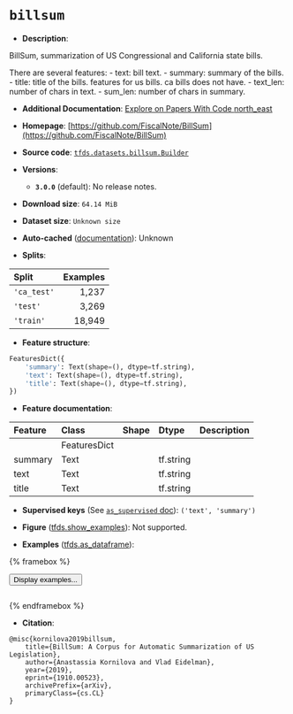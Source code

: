 <div itemscope itemtype="http://schema.org/Dataset">
  <div itemscope itemprop="includedInDataCatalog" itemtype="http://schema.org/DataCatalog">
    <meta itemprop="name" content="TensorFlow Datasets" />
  </div>
  <meta itemprop="name" content="billsum" />
  <meta itemprop="description" content="BillSum, summarization of US Congressional and California state bills.&#10;&#10;There are several features: - text: bill text. - summary: summary of the&#10;bills. - title: title of the bills. features for us bills. ca bills does not&#10;have. - text_len: number of chars in text. - sum_len: number of chars in&#10;summary.&#10;&#10;To use this dataset:&#10;&#10;```python&#10;import tensorflow_datasets as tfds&#10;&#10;ds = tfds.load(&#x27;billsum&#x27;, split=&#x27;train&#x27;)&#10;for ex in ds.take(4):&#10;  print(ex)&#10;```&#10;&#10;See [the guide](https://www.tensorflow.org/datasets/overview) for more&#10;informations on [tensorflow_datasets](https://www.tensorflow.org/datasets).&#10;&#10;" />
  <meta itemprop="url" content="https://www.tensorflow.org/datasets/catalog/billsum" />
  <meta itemprop="sameAs" content="https://github.com/FiscalNote/BillSum" />
  <meta itemprop="citation" content="@misc{kornilova2019billsum,&#10;    title={BillSum: A Corpus for Automatic Summarization of US Legislation},&#10;    author={Anastassia Kornilova and Vlad Eidelman},&#10;    year={2019},&#10;    eprint={1910.00523},&#10;    archivePrefix={arXiv},&#10;    primaryClass={cs.CL}&#10;}" />
</div>

# `billsum`


*   **Description**:

BillSum, summarization of US Congressional and California state bills.

There are several features: - text: bill text. - summary: summary of the
bills. - title: title of the bills. features for us bills. ca bills does not
have. - text_len: number of chars in text. - sum_len: number of chars in
summary.

*   **Additional Documentation**:
    <a class="button button-with-icon" href="https://paperswithcode.com/dataset/billsum">
    Explore on Papers With Code
    <span class="material-icons icon-after" aria-hidden="true"> north_east
    </span> </a>

*   **Homepage**:
    [https://github.com/FiscalNote/BillSum](https://github.com/FiscalNote/BillSum)

*   **Source code**:
    [`tfds.datasets.billsum.Builder`](https://github.com/tensorflow/datasets/tree/master/tensorflow_datasets/datasets/billsum/billsum_dataset_builder.py)

*   **Versions**:

    *   **`3.0.0`** (default): No release notes.

*   **Download size**: `64.14 MiB`

*   **Dataset size**: `Unknown size`

*   **Auto-cached**
    ([documentation](https://www.tensorflow.org/datasets/performances#auto-caching)):
    Unknown

*   **Splits**:

Split       | Examples
:---------- | -------:
`'ca_test'` | 1,237
`'test'`    | 3,269
`'train'`   | 18,949

*   **Feature structure**:

```python
FeaturesDict({
    'summary': Text(shape=(), dtype=tf.string),
    'text': Text(shape=(), dtype=tf.string),
    'title': Text(shape=(), dtype=tf.string),
})
```

*   **Feature documentation**:

Feature | Class        | Shape | Dtype     | Description
:------ | :----------- | :---- | :-------- | :----------
        | FeaturesDict |       |           |
summary | Text         |       | tf.string |
text    | Text         |       | tf.string |
title   | Text         |       | tf.string |

*   **Supervised keys** (See
    [`as_supervised` doc](https://www.tensorflow.org/datasets/api_docs/python/tfds/load#args)):
    `('text', 'summary')`

*   **Figure**
    ([tfds.show_examples](https://www.tensorflow.org/datasets/api_docs/python/tfds/visualization/show_examples)):
    Not supported.

*   **Examples**
    ([tfds.as_dataframe](https://www.tensorflow.org/datasets/api_docs/python/tfds/as_dataframe)):

<!-- mdformat off(HTML should not be auto-formatted) -->

{% framebox %}

<button id="displaydataframe">Display examples...</button>
<div id="dataframecontent" style="overflow-x:auto"></div>
<script>
const url = "https://storage.googleapis.com/tfds-data/visualization/dataframe/billsum-3.0.0.html";
const dataButton = document.getElementById('displaydataframe');
dataButton.addEventListener('click', async () => {
  // Disable the button after clicking (dataframe loaded only once).
  dataButton.disabled = true;

  const contentPane = document.getElementById('dataframecontent');
  try {
    const response = await fetch(url);
    // Error response codes don't throw an error, so force an error to show
    // the error message.
    if (!response.ok) throw Error(response.statusText);

    const data = await response.text();
    contentPane.innerHTML = data;
  } catch (e) {
    contentPane.innerHTML =
        'Error loading examples. If the error persist, please open '
        + 'a new issue.';
  }
});
</script>

{% endframebox %}

<!-- mdformat on -->

*   **Citation**:

```
@misc{kornilova2019billsum,
    title={BillSum: A Corpus for Automatic Summarization of US Legislation},
    author={Anastassia Kornilova and Vlad Eidelman},
    year={2019},
    eprint={1910.00523},
    archivePrefix={arXiv},
    primaryClass={cs.CL}
}
```

